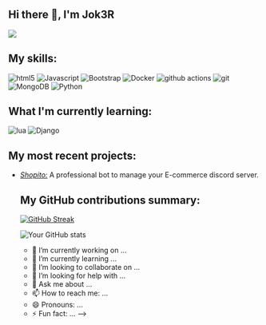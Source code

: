 ## Hi there 👋, I'm Jok3R
![](https://komarev.com/ghpvc/?username=Jock3R99&color=red)

## My skills:
<p>
  <img alt="html5" src="https://img.shields.io/badge/-HTML5-E34F26?style=flat-square&logo=html5&logoColor=white" />
  <img alt="Javascript" src="https://img.shields.io/badge/-Javascript-f7df1c?style=flat-square&logo=javascript&logoColor=black" />
  <img alt="Bootstrap" src="https://img.shields.io/badge/-Bootstrap-purple?style=flat-square&logo=javascript&logoColor=white" />
  <img alt="Docker" src="https://img.shields.io/badge/-Docker-46a2f1?style=flat-square&logo=docker&logoColor=white" />
  <img alt="github actions" src="https://img.shields.io/badge/-Github_Actions-2088FF?style=flat-square&logo=github-actions&logoColor=white" />
  <img alt="git" src="https://img.shields.io/badge/-Git-F05032?style=flat-square&logo=git&logoColor=white" />
  <img alt="MongoDB" src="https://img.shields.io/badge/-MongoDB-13aa52?style=flat-square&logo=mongodb&logoColor=white" />
  <img alt="Python" src="https://img.shields.io/badge/-Python-4584b6?style=flat-square&logo=python&logoColor=white" />
</p>

## What I'm currently learning:
<p>
  <img alt="lua" src="https://img.shields.io/badge/-lua-#6B6BB3?style=flat-square&logo=lua&logoColor=white" />
  <img alt="Django" src="https://img.shields.io/badge/-Django-13aa52?style=flat-square&logo=django&logoColor=white" />
</p>

## My most recent projects:</h3>
<ul>
  <li><a href="https://dsc.gg/shopito"><i>Shopito:</i></a> A professional bot to manage your E-commerce discord server.</li>

## My GitHub contributions summary:

[![GitHub Streak](https://github-readme-streak-stats.herokuapp.com?user=Jock3R99&theme=dark&ring=fb4362&file=fb4362&currStreakNum=fb4362&currStreakLabel=fb4362&hide_border=true)](https://git.io/streak-stats)

![Your GitHub stats](https://github-readme-stats.vercel.app/api?username=Jock3R99&hide_border=true&show_icons=true&bg_color=151515&title_color=fb4362&icon_color=fb4362&text_bold=false&text_color=9e9e9e)

- 🔭 I’m currently working on ...
- 🌱 I’m currently learning ...
- 👯 I’m looking to collaborate on ...
- 🤔 I’m looking for help with ...
- 💬 Ask me about ...
- 📫 How to reach me: ...
- 😄 Pronouns: ...
- ⚡ Fun fact: ...
-->
